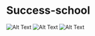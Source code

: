 # Success-school

![Alt Text](home/ikram/Pictures/scrn-240215-2134-03.png)
![Alt Text](relative/path/to/image.jpg)
![Alt Text](relative/path/to/image.jpg)


